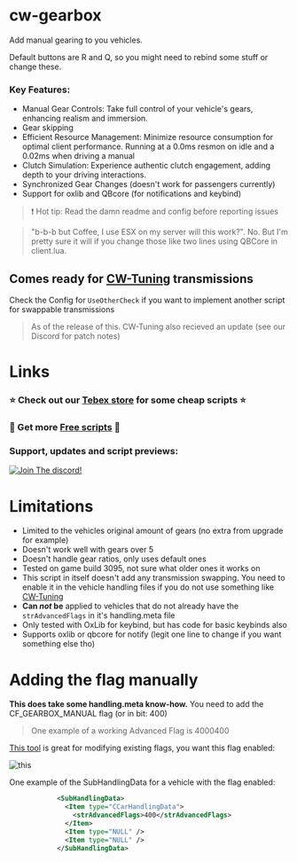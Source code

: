 # cw-gearbox
Add manual gearing to you vehicles. 

Default buttons are R and Q, so you might need to rebind some stuff or change these.

### Key Features:

- Manual Gear Controls: Take full control of your vehicle's gears, enhancing realism and immersion.
- Gear skipping
- Efficient Resource Management: Minimize resource consumption for optimal client performance. Running at a 0.0ms resmon on idle and a 0.02ms when driving a manual
- Clutch Simulation: Experience authentic clutch engagement, adding depth to your driving interactions.
- Synchronized Gear Changes (doesn't work for passengers currently)
- Support for oxlib and QBcore (for notifications and keybind)

> ❗ Hot tip:  Read the damn readme and config before reporting issues

> "b-b-b but Coffee, I use ESX on my server will this work?". No. But I'm pretty sure it will if you change those like two lines using QBCore in client.lua. 

## Comes ready for [CW-Tuning](https://cw-scripts.tebex.io/package/5987879) transmissions
Check the Config for `UseOtherCheck` if you want to implement another script for swappable transmissions
> As of the release of this. CW-Tuning also recieved an update (see our Discord for patch notes)

# Links
### ⭐ Check out our [Tebex store](https://cw-scripts.tebex.io/category/2523396) for some cheap scripts ⭐
### 🥳 Get more [Free scripts](https://github.com/stars/Coffeelot/lists/cw-scripts) 🥳

### **Support, updates and script previews**:

[![Join The discord!](https://cdn.discordapp.com/attachments/977876510620909579/1013102122985857064/discordJoin.png)](https://discord.gg/FJY4mtjaKr )

# Limitations
- Limited to the vehicles original amount of gears (no extra from upgrade for example)
- Doesn't work well with gears over 5
- Doesn't handle gear ratios, only uses default ones
- Tested on game build 3095, not sure what older ones it works on
- This script in itself doesn't add any transmission swapping. You need to enable it in the vehicle handling files if you do not use something like [CW-Tuning](https://cw-scripts.tebex.io/package/5987879)
- **Can _not_ be** applied to vehicles that do not already have the `strAdvancedFlags` in it's handling.meta file
- Only tested with OxLib for keybind, but has code for basic keybinds also
- Supports oxlib or qbcore for notify (legit one line to change if you want something else tho)

# Adding the flag manually
**This does take some handling.meta know-how.** You need to add the CF_GEARBOX_MANUAL flag (or in bit: 400)

> One example of a working Advanced Flag is 4000400 

[This tool](https://adam10603.github.io/GTA5VehicleFlagTool/) is great for modifying existing flags, you want this flag enabled:

![this](https://media.discordapp.net/attachments/1206659469258264576/1211080190231453868/image.png?ex=65ece552&is=65da7052&hm=793e951de62930c6a1d28fb8ce945fc94b2c4b33714baeac349b15b8e31ab71a&=&format=webp&quality=lossless&width=792&height=291)

One example of the SubHandlingData for a vehicle with the flag enabled:
```xml
			<SubHandlingData>
			  <Item type="CCarHandlingData">
				<strAdvancedFlags>400</strAdvancedFlags>
			  </Item>
			  <Item type="NULL" />
			  <Item type="NULL" />
			</SubHandlingData>
```